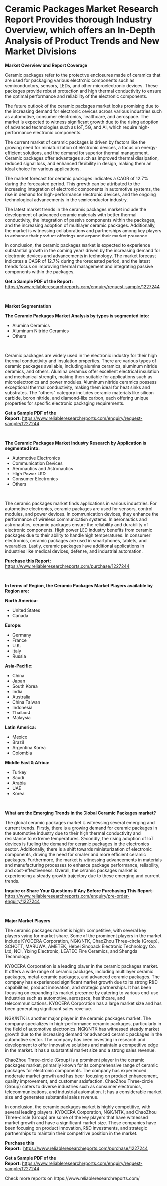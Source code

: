 <p><h1>Ceramic Packages Market Research Report Provides thorough Industry Overview, which offers an In-Depth Analysis of Product Trends and New Market Divisions</h1></p><p><strong>Market Overview and Report Coverage</strong></p>
<p><p>Ceramic packages refer to the protective enclosures made of ceramics that are used for packaging various electronic components such as semiconductors, sensors, LEDs, and other microelectronic devices. These packages provide robust protection and high thermal conductivity to ensure the optimal performance and reliability of the electronic components.</p><p>The future outlook of the ceramic packages market looks promising due to the increasing demand for electronic devices across various industries such as automotive, consumer electronics, healthcare, and aerospace. The market is expected to witness significant growth due to the rising adoption of advanced technologies such as IoT, 5G, and AI, which require high-performance electronic components.</p><p>The current market of ceramic packages is driven by factors like the growing need for miniaturization of electronic devices, a focus on energy-efficient solutions, and the demand for superior thermal management. Ceramic packages offer advantages such as improved thermal dissipation, reduced signal loss, and enhanced flexibility in design, making them an ideal choice for various applications.</p><p>The market forecast for ceramic packages indicates a CAGR of 12.7% during the forecasted period. This growth can be attributed to the increasing integration of electronic components in automotive systems, the rise in demand for high-performance electronic devices, and the ongoing technological advancements in the semiconductor industry.</p><p>The latest market trends in the ceramic packages market include the development of advanced ceramic materials with better thermal conductivity, the integration of passive components within the packages, and the increasing adoption of multilayer ceramic packages. Additionally, the market is witnessing collaborations and partnerships among key players to enhance their product offerings and expand their market presence.</p><p>In conclusion, the ceramic packages market is expected to experience substantial growth in the coming years driven by the increasing demand for electronic devices and advancements in technology. The market forecast indicates a CAGR of 12.7% during the forecasted period, and the latest trends focus on improving thermal management and integrating passive components within the packages.</p></p>
<p><strong>Get a Sample PDF of the Report:</strong> <a href="https://www.reliableresearchreports.com/enquiry/request-sample/1227244">https://www.reliableresearchreports.com/enquiry/request-sample/1227244</a></p>
<p>&nbsp;</p>
<p><strong>Market Segmentation</strong></p>
<p><strong>The Ceramic Packages Market Analysis by types is segmented into:</strong></p>
<p><ul><li>Alumina Ceramics</li><li>Aluminum Nitride Ceramics</li><li>Others</li></ul></p>
<p>&nbsp;</p>
<p><p>Ceramic packages are widely used in the electronic industry for their high thermal conductivity and insulation properties. There are various types of ceramic packages available, including alumina ceramics, aluminum nitride ceramics, and others. Alumina ceramics offer excellent electrical insulation and mechanical strength, making them suitable for applications such as microelectronics and power modules. Aluminum nitride ceramics possess exceptional thermal conductivity, making them ideal for heat sinks and substrates. The "others" category includes ceramic materials like silicon carbide, boron nitride, and diamond-like carbon, each offering unique properties for specific electronic packaging requirements.</p></p>
<p><strong>Get a Sample PDF of the Report:</strong>&nbsp;<a href="https://www.reliableresearchreports.com/enquiry/request-sample/1227244">https://www.reliableresearchreports.com/enquiry/request-sample/1227244</a></p>
<p>&nbsp;</p>
<p><strong>The Ceramic Packages Market Industry Research by Application is segmented into:</strong></p>
<p><ul><li>Automotive Electronics</li><li>Communication Devices</li><li>Aeronautics and Astronautics</li><li>High Power LED</li><li>Consumer Electronics</li><li>Others</li></ul></p>
<p>&nbsp;</p>
<p><p>The ceramic packages market finds applications in various industries. For automotive electronics, ceramic packages are used for sensors, control modules, and power devices. In communication devices, they enhance the performance of wireless communication systems. In aeronautics and astronautics, ceramic packages ensure the reliability and durability of electronic components. High power LED industry benefits from ceramic packages due to their ability to handle high temperatures. In consumer electronics, ceramic packages are used in smartphones, tablets, and wearables. Lastly, ceramic packages have additional applications in industries like medical devices, defense, and industrial automation.</p></p>
<p><strong>Purchase this Report:</strong>&nbsp; <a href="https://www.reliableresearchreports.com/purchase/1227244">https://www.reliableresearchreports.com/purchase/1227244</a></p>
<p>&nbsp;</p>
<p><strong>In terms of Region, the Ceramic Packages Market Players available by Region are:</strong></p>
<p>
    <p> <strong> North America: </strong>
        <ul>
            <li>United States</li>
            <li>Canada</li>
        </ul>
        </p> 
    <p> <strong> Europe: </strong>
        <ul>
            <li>Germany</li>
            <li>France</li>
            <li>U.K.</li>
            <li>Italy</li>
            <li>Russia</li>
        </ul>
        </p> 
    <p> <strong> Asia-Pacific: </strong>
        <ul>
            <li>China</li>
            <li>Japan</li>
            <li>South Korea</li>
            <li>India</li>
            <li>Australia</li>
            <li>China Taiwan</li>
            <li>Indonesia</li>
            <li>Thailand</li>
            <li>Malaysia</li>
        </ul>
        </p> 
    <p> <strong> Latin America: </strong>
        <ul>
            <li>Mexico</li>
            <li>Brazil</li>
            <li>Argentina Korea</li>
            <li>Colombia</li>
        </ul>
        </p> 
    <p> <strong> Middle East & Africa: </strong>
        <ul>
            <li>Turkey</li>
            <li>Saudi</li>
            <li>Arabia</li>
            <li>UAE</li>
            <li>Korea</li>
        </ul>
    </p>
    </p>
<p>&nbsp;</p>
<p><strong>What are the Emerging Trends in the Global Ceramic Packages market?</strong></p>
<p><p>The global ceramic packages market is witnessing several emerging and current trends. Firstly, there is a growing demand for ceramic packages in the automotive industry due to their high thermal conductivity and resistance to extreme temperatures. Secondly, the rising adoption of IoT devices is fueling the demand for ceramic packages in the electronics sector. Additionally, there is a shift towards miniaturization of electronic components, driving the need for smaller and more efficient ceramic packages. Furthermore, the market is witnessing advancements in materials and manufacturing processes to enhance package performance, reliability, and cost-effectiveness. Overall, the ceramic packages market is experiencing a steady growth trajectory due to these emerging and current trends.</p></p>
<p><strong>Inquire or Share Your Questions If Any Before Purchasing This Report</strong>- <a href="https://www.reliableresearchreports.com/enquiry/pre-order-enquiry/1227244">https://www.reliableresearchreports.com/enquiry/pre-order-enquiry/1227244</a></p>
<p>&nbsp;</p>
<p><strong>Major Market Players</strong></p>
<p><p>The ceramic packages market is highly competitive, with several key players vying for market share. Some of the prominent players in the market include KYOCERA Corporation, NGK/NTK, ChaoZhou Three-circle (Group), SCHOTT, MARUWA, AMETEK, Hebei Sinopack Electronic Technology Co. Ltd, NCI, Yixing Electronic, LEATEC Fine Ceramics, and Shengda Technology.</p><p>KYOCERA Corporation is a leading player in the ceramic packages market. It offers a wide range of ceramic packages, including multilayer ceramic packages, metal-ceramic packages, and advanced ceramic packages. The company has experienced significant market growth due to its strong R&D capabilities, product innovation, and strategic partnerships. It has been focusing on expanding its market presence by catering to various end-use industries such as automotive, aerospace, healthcare, and telecommunications. KYOCERA Corporation has a large market size and has been generating significant sales revenue.</p><p>NGK/NTK is another major player in the ceramic packages market. The company specializes in high-performance ceramic packages, particularly in the field of automotive electronics. NGK/NTK has witnessed steady market growth due to the increasing demand for advanced ceramic packages in the automotive sector. The company has been investing in research and development to offer innovative solutions and maintain a competitive edge in the market. It has a substantial market size and a strong sales revenue.</p><p>ChaoZhou Three-circle (Group) is a prominent player in the ceramic packages market, primarily known for its comprehensive range of ceramic packages for electronic components. The company has experienced moderate market growth and has been focusing on product enhancement, quality improvement, and customer satisfaction. ChaoZhou Three-circle (Group) caters to diverse industries such as consumer electronics, telecommunications, and industrial automation. It has a considerable market size and generates substantial sales revenue.</p><p>In conclusion, the ceramic packages market is highly competitive, with several leading players. KYOCERA Corporation, NGK/NTK, and ChaoZhou Three-circle (Group) are some of the key players that have witnessed market growth and have a significant market size. These companies have been focusing on product innovation, R&D investments, and strategic partnerships to maintain their competitive position in the market.</p></p>
<p><strong>Purchase this Report:</strong>&nbsp;&nbsp;<a href="https://www.reliableresearchreports.com/purchase/1227244">https://www.reliableresearchreports.com/purchase/1227244</a></p>
<p></p>
<p><strong>Get a Sample PDF of the Report:</strong>&nbsp;<a href="https://www.reliableresearchreports.com/enquiry/request-sample/1227244">https://www.reliableresearchreports.com/enquiry/request-sample/1227244</a></p>
<p>Check more reports on https://www.reliableresearchreports.com/</p>